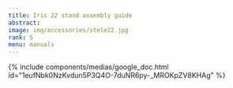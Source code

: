 ```yaml
---
title: Iris 22 stand assembly guide
abstract: 
image: img/accessories/stele22.jpg
rank: 5
menu: manuals
---
```


{% include components/medias/google_doc.html id="1eufNbk0NzKvdun5P3Q4O-7duNR6py-_MROKpZV8KHAg" %}
